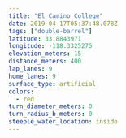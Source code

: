 ```yaml
---
title: "El Camino College"
date: 2019-04-17T05:37:48.078Z
tags: ["double-barrel"]
latitude: 33.8843971
longitude: -118.3325275
elevation_meters: 15
distance_meters: 400
lap_lanes: 9
home_lanes: 9
surface_type: artificial
colors:
  - red
turn_diameter_meters: 0
turn_radius_b_meters: 0
steeple_water_location: inside
---
```

